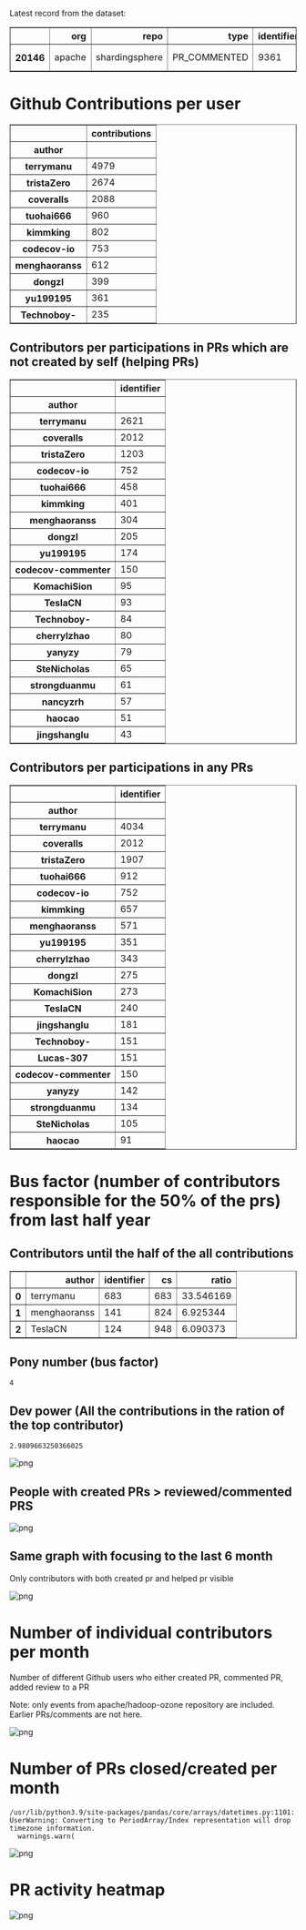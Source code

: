 Latest record from the dataset:




<div>
<table border="1" class="dataframe">
  <thead>
    <tr style="text-align: right;">
      <th></th>
      <th>org</th>
      <th>repo</th>
      <th>type</th>
      <th>identifier</th>
      <th>subidentifier</th>
      <th>date</th>
      <th>author</th>
      <th>owner</th>
      <th>project</th>
    </tr>
  </thead>
  <tbody>
    <tr>
      <th>20146</th>
      <td>apache</td>
      <td>shardingsphere</td>
      <td>PR_COMMENTED</td>
      <td>9361</td>
      <td>NaN</td>
      <td>2021-02-13 04:58:20+00:00</td>
      <td>ThanoshanMV</td>
      <td>ThanoshanMV</td>
      <td>shardingsphere</td>
    </tr>
  </tbody>
</table>
</div>



# Github Contributions per user





<div>
<table border="1" class="dataframe">
  <thead>
    <tr style="text-align: right;">
      <th></th>
      <th>contributions</th>
    </tr>
    <tr>
      <th>author</th>
      <th></th>
    </tr>
  </thead>
  <tbody>
    <tr>
      <th>terrymanu</th>
      <td>4979</td>
    </tr>
    <tr>
      <th>tristaZero</th>
      <td>2674</td>
    </tr>
    <tr>
      <th>coveralls</th>
      <td>2088</td>
    </tr>
    <tr>
      <th>tuohai666</th>
      <td>960</td>
    </tr>
    <tr>
      <th>kimmking</th>
      <td>802</td>
    </tr>
    <tr>
      <th>codecov-io</th>
      <td>753</td>
    </tr>
    <tr>
      <th>menghaoranss</th>
      <td>612</td>
    </tr>
    <tr>
      <th>dongzl</th>
      <td>399</td>
    </tr>
    <tr>
      <th>yu199195</th>
      <td>361</td>
    </tr>
    <tr>
      <th>Technoboy-</th>
      <td>235</td>
    </tr>
  </tbody>
</table>
</div>



## Contributors per participations in PRs which are not created by self (helping PRs)




<div>
<table border="1" class="dataframe">
  <thead>
    <tr style="text-align: right;">
      <th></th>
      <th>identifier</th>
    </tr>
    <tr>
      <th>author</th>
      <th></th>
    </tr>
  </thead>
  <tbody>
    <tr>
      <th>terrymanu</th>
      <td>2621</td>
    </tr>
    <tr>
      <th>coveralls</th>
      <td>2012</td>
    </tr>
    <tr>
      <th>tristaZero</th>
      <td>1203</td>
    </tr>
    <tr>
      <th>codecov-io</th>
      <td>752</td>
    </tr>
    <tr>
      <th>tuohai666</th>
      <td>458</td>
    </tr>
    <tr>
      <th>kimmking</th>
      <td>401</td>
    </tr>
    <tr>
      <th>menghaoranss</th>
      <td>304</td>
    </tr>
    <tr>
      <th>dongzl</th>
      <td>205</td>
    </tr>
    <tr>
      <th>yu199195</th>
      <td>174</td>
    </tr>
    <tr>
      <th>codecov-commenter</th>
      <td>150</td>
    </tr>
    <tr>
      <th>KomachiSion</th>
      <td>95</td>
    </tr>
    <tr>
      <th>TeslaCN</th>
      <td>93</td>
    </tr>
    <tr>
      <th>Technoboy-</th>
      <td>84</td>
    </tr>
    <tr>
      <th>cherrylzhao</th>
      <td>80</td>
    </tr>
    <tr>
      <th>yanyzy</th>
      <td>79</td>
    </tr>
    <tr>
      <th>SteNicholas</th>
      <td>65</td>
    </tr>
    <tr>
      <th>strongduanmu</th>
      <td>61</td>
    </tr>
    <tr>
      <th>nancyzrh</th>
      <td>57</td>
    </tr>
    <tr>
      <th>haocao</th>
      <td>51</td>
    </tr>
    <tr>
      <th>jingshanglu</th>
      <td>43</td>
    </tr>
  </tbody>
</table>
</div>



## Contributors per participations in any PRs




<div>
<table border="1" class="dataframe">
  <thead>
    <tr style="text-align: right;">
      <th></th>
      <th>identifier</th>
    </tr>
    <tr>
      <th>author</th>
      <th></th>
    </tr>
  </thead>
  <tbody>
    <tr>
      <th>terrymanu</th>
      <td>4034</td>
    </tr>
    <tr>
      <th>coveralls</th>
      <td>2012</td>
    </tr>
    <tr>
      <th>tristaZero</th>
      <td>1907</td>
    </tr>
    <tr>
      <th>tuohai666</th>
      <td>912</td>
    </tr>
    <tr>
      <th>codecov-io</th>
      <td>752</td>
    </tr>
    <tr>
      <th>kimmking</th>
      <td>657</td>
    </tr>
    <tr>
      <th>menghaoranss</th>
      <td>571</td>
    </tr>
    <tr>
      <th>yu199195</th>
      <td>351</td>
    </tr>
    <tr>
      <th>cherrylzhao</th>
      <td>343</td>
    </tr>
    <tr>
      <th>dongzl</th>
      <td>275</td>
    </tr>
    <tr>
      <th>KomachiSion</th>
      <td>273</td>
    </tr>
    <tr>
      <th>TeslaCN</th>
      <td>240</td>
    </tr>
    <tr>
      <th>jingshanglu</th>
      <td>181</td>
    </tr>
    <tr>
      <th>Technoboy-</th>
      <td>151</td>
    </tr>
    <tr>
      <th>Lucas-307</th>
      <td>151</td>
    </tr>
    <tr>
      <th>codecov-commenter</th>
      <td>150</td>
    </tr>
    <tr>
      <th>yanyzy</th>
      <td>142</td>
    </tr>
    <tr>
      <th>strongduanmu</th>
      <td>134</td>
    </tr>
    <tr>
      <th>SteNicholas</th>
      <td>105</td>
    </tr>
    <tr>
      <th>haocao</th>
      <td>91</td>
    </tr>
  </tbody>
</table>
</div>



# Bus factor (number of contributors responsible for the 50% of the prs) from last half year

## Contributors until the half of the all contributions




<div>
<table border="1" class="dataframe">
  <thead>
    <tr style="text-align: right;">
      <th></th>
      <th>author</th>
      <th>identifier</th>
      <th>cs</th>
      <th>ratio</th>
    </tr>
  </thead>
  <tbody>
    <tr>
      <th>0</th>
      <td>terrymanu</td>
      <td>683</td>
      <td>683</td>
      <td>33.546169</td>
    </tr>
    <tr>
      <th>1</th>
      <td>menghaoranss</td>
      <td>141</td>
      <td>824</td>
      <td>6.925344</td>
    </tr>
    <tr>
      <th>2</th>
      <td>TeslaCN</td>
      <td>124</td>
      <td>948</td>
      <td>6.090373</td>
    </tr>
  </tbody>
</table>
</div>



## Pony number (bus factor)




    4



## Dev power (All the contributions in the ration of the top contributor)




    2.9809663250366025




    
![png](github-contributions_files/github-contributions_18_0.png)
    


## People with created PRs > reviewed/commented PRS


    
![png](github-contributions_files/github-contributions_21_0.png)
    


## Same graph with focusing to the last 6 month

Only contributors with both created pr and helped pr visible


    
![png](github-contributions_files/github-contributions_25_0.png)
    


# Number of individual contributors per month

Number of different Github users who either created PR, commented PR, added review to a PR

Note: only events from apache/hadoop-ozone repository are included. Earlier PRs/comments are not here.


    
![png](github-contributions_files/github-contributions_28_0.png)
    


# Number of PRs closed/created per month

    /usr/lib/python3.9/site-packages/pandas/core/arrays/datetimes.py:1101: UserWarning: Converting to PeriodArray/Index representation will drop timezone information.
      warnings.warn(



    
![png](github-contributions_files/github-contributions_31_0.png)
    


# PR activity heatmap


    
![png](github-contributions_files/github-contributions_34_0.png)
    


